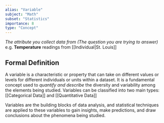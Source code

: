 ```yaml
---
alias: "Variable"
subject: "Math"
subset: "Statistics"
importance: 8
type: "Concept"
---
```


_The attribute you collect data from (The question you are trying to answer)_
e.g. **Temperature** readings from [[Individual|St. Louis]]

## Formal Definition
A variable is a characteristic or property that can take on different values or levels for different individuals or units within a dataset. It is a fundamental concept used to _quantify and describe_ the diversity and variability among the elements being studied. Variables can be classified into two main types: [[Categorical Data]] and [[Quantitative Data]]

Variables are the building blocks of data analysis, and statistical techniques are applied to these variables to gain insights, make predictions, and draw conclusions about the phenomena being studied.
